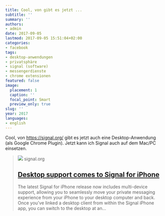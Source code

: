 ```yaml
---
title: Cool, von gibt es jetzt ...
subtitle: ''
summary: ''
authors:
- admin
date: 2017-09-05
lastmod: 2017-09-05 15:51:04+02:00
categories:
- facebook
tags:
- desktop-anwendungen
- privatsphäre
- signal (software)
- messengerdienste
- chrome extensionen
featured: false
image:
  placement: 1
  caption: ''
  focal_point: Smart
  preview_only: true
slug: ''
year: 2017
languages:
- english
---
```


Cool, von https://signal.org/ gibt es jetzt auch eine Desktop-Anwendung (als Google Chrome Plugin). Jetzt kann ich Signal auch auf dem Mac/PC einsetzen.
> [![](https://signal.org/assets/og/og-image-ff2096df535eee499356de64b19fa8cebb9681ab1e78cca7330e7f8b8d5ec6d5.png)](https://signal.org/blog/signal-desktop-ios/)
> signal.org
> ## [Desktop support comes to Signal for iPhone](https://signal.org/blog/signal-desktop-ios/)
>
>The latest Signal for iPhone release now includes multi-device support, allowing you to seamlessly move your private messaging experience from your iPhone to your desktop computer and back. Once you’ve linked a desktop client from within the Signal iPhone app, you can switch to the desktop at an...